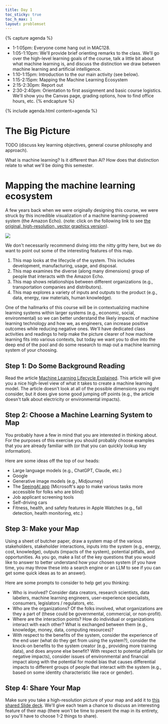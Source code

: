 ```yaml
---
title: Day 1
toc_sticky: true 
toc_h_max: 1
layout: problemset
---
```


{% capture agenda %}
* 1-1:05pm: Everyone come hang out in MAC128.
* 1:05-1:10pm: We'll provide brief orienting remarks to the class.  We'll go over the high-level learning goals of the course, talk a little bit about what machine learning is, and discuss the distinction we draw between machine learning and artificial intelligence.
* 1:10-1:15pm: Introduction to the our main activity (see below).
* 1:15-2:15pm: Mapping the Machine Learning Ecosystem
* 2:15-2:30pm: Report out
* 2:30-2:40pm: Orientation to first assignment and basic course logistics.  We'll show you the Canvas page, grading options, how to find office hours, etc.
{% endcapture %}

{% include agenda.html content=agenda %}

# The Big Picture

TODO (discuss key learning objectives, general course philosophy and approach).

What is machine learning? Is it different than AI?  How does that distinction relate to what we'll be doing this semester.

# Mapping the machine learning ecosystem

A few years back when we were originally designing this course, we were struck by this incredible visualization of a machine learning-powered system (the Amazon Echo).  (note: click on the following link to see [the original, high-resolution, vector graphics version](https://anatomyof.ai/img/ai-anatomy-map.pdf)).

![](images/ai-anatomy-map.png)

We don't necessarily recommend diving into the nitty gritty here, but we do want to point out some of the interesting features of this map.

1. This map looks at the lifecycle of the system.  This includes development, manufacturing, usage, and disposal.
2. This map examines the diverse (along many dimensions) group of people that interacts with the Amazon Echo.
3. This map shows relationships between different organizations (e.g., transportation companies and distributors).
4. This map explores a variety of inputs and outputs to the product (e.g., data, energy, raw materials, human knowledge).

One of the hallmarks of this course will be in contextualizing machine learning systems within larger systems (e.g., economic, social, environmental) so we can better understand the likely impacts of machine learning technology and how we, as engineers, can increase positive outcomes while reducing negative ones.  We'll have dedicated class activities and readings to help make the picture clearer of how machine learning fits into various contexts, but today we want you to dive into the deep end of the pool and do some research to map out a machine learning system of your choosing.

## Step 1: Do Some Background Reading

Read the article [Machine Learning Lifecycle Explained](https://www.datacamp.com/blog/machine-learning-lifecycle-explained).  This article will give you a nice high-level view of what it takes to create a machine learning model.  The article doesn't look at all of the possible dimensions you might consider, but it does give some good jumping off points (e.g., the article doesn't talk about electricity or environmental impacts).

## Step 2: Choose a Machine Learning System to Map

You probably have a few in mind that you are interested in thinking about. For the purposes of this exercise you should probably choose examples that you are already familiar with (or that you can quickly lookup key information).

Here are some ideas off the top of our heads:
* Large language models (e.g., ChatGPT, Claude, etc.)
* Google
* Generative image models (e.g., Midjourney)
* The [SeeingAI app](https://apps.apple.com/us/app/seeing-ai/id999062298) (Microsoft's app to make various tasks more accessible for folks who are blind)
* Job applicant screening tools
* Self-driving cars
* Fitness, health, and safety features in Apple Watches (e.g., fall detection, health monitoring, etc.)

## Step 3: Make your Map

Using a sheet of butcher paper, draw a system map of the various stakeholders, stakeholder interactions, inputs into the system (e.g., energy, cost, knowledge), outputs (impacts of the system), potential pitfalls, and opportunities.  As you go, make a list of the key questions that you would like to answer to better understand how your chosen system (if you have time, you may throw these into a search engine or an LLM to see if you can get some quick ideas as to an answer).

Here are some prompts to consider to help get you thinking:
* Who is involved?  Consider data creators, research scientists, data labelers, machine learning engineers, user-experience specialists, consumers, legislators / regulators, etc.
* Who are the organizations? Of the folks involved, what organizations are they a part of (these could be governmental, commercial, or non-profit).
* Where are the interaction points?  How do individual or organizations interact with each other?  What is exchanged between them (e.g., knowledge, money, data, computing resources)?
* With respect to the benefits of the system, consider the experience of the end user (what do they get from using the system?), consider the knock-on benefits to the system creator (e.g., providing more training data), and does anyone else benefit?  With respect to potential pitfalls (or negative impacts), consider issues of environmental and financial impact along with the potential for model bias that causes differential impacts to different groups of people that interact with the system (e.g., based on some identity characteristic like race or gender).

## Step 4: Share Your Map

Make sure you take a high-resolution picture of your map and add it to [this shared Slide deck](https://docs.google.com/presentation/d/1nzF3k-ps9xWlojtOrpTjxBW6dR3eAT3gPl61rK9_QF0/edit?usp=sharing).  We'll give each team a chance to discuss an interesting feature of their map (there won't be time to present the map in its entirety, so you'll have to choose 1-2 things to share).
